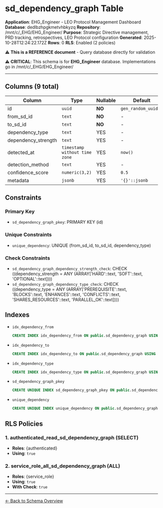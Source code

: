 # sd_dependency_graph Table

**Application**: EHG_Engineer - LEO Protocol Management Dashboard
**Database**: dedlbzhpgkmetvhbkyzq
**Repository**: /mnt/c/_EHG/EHG_Engineer/
**Purpose**: Strategic Directive management, PRD tracking, retrospectives, LEO Protocol configuration
**Generated**: 2025-10-28T12:24:22.172Z
**Rows**: 0
**RLS**: Enabled (2 policies)

⚠️ **This is a REFERENCE document** - Query database directly for validation

⚠️ **CRITICAL**: This schema is for **EHG_Engineer** database. Implementations go in /mnt/c/_EHG/EHG_Engineer/

---

## Columns (9 total)

| Column | Type | Nullable | Default | Description |
|--------|------|----------|---------|-------------|
| id | `uuid` | **NO** | `gen_random_uuid()` | - |
| from_sd_id | `text` | **NO** | - | - |
| to_sd_id | `text` | **NO** | - | - |
| dependency_type | `text` | YES | - | - |
| dependency_strength | `text` | YES | - | - |
| detected_at | `timestamp without time zone` | YES | `now()` | - |
| detection_method | `text` | YES | - | - |
| confidence_score | `numeric(3,2)` | YES | `0.5` | - |
| metadata | `jsonb` | YES | `'{}'::jsonb` | - |

## Constraints

### Primary Key
- `sd_dependency_graph_pkey`: PRIMARY KEY (id)

### Unique Constraints
- `unique_dependency`: UNIQUE (from_sd_id, to_sd_id, dependency_type)

### Check Constraints
- `sd_dependency_graph_dependency_strength_check`: CHECK ((dependency_strength = ANY (ARRAY['HARD'::text, 'SOFT'::text, 'OPTIONAL'::text])))
- `sd_dependency_graph_dependency_type_check`: CHECK ((dependency_type = ANY (ARRAY['PREREQUISITE'::text, 'BLOCKS'::text, 'ENHANCES'::text, 'CONFLICTS'::text, 'SHARES_RESOURCES'::text, 'PARALLEL_OK'::text])))

## Indexes

- `idx_dependency_from`
  ```sql
  CREATE INDEX idx_dependency_from ON public.sd_dependency_graph USING btree (from_sd_id)
  ```
- `idx_dependency_to`
  ```sql
  CREATE INDEX idx_dependency_to ON public.sd_dependency_graph USING btree (to_sd_id)
  ```
- `idx_dependency_type`
  ```sql
  CREATE INDEX idx_dependency_type ON public.sd_dependency_graph USING btree (dependency_type)
  ```
- `sd_dependency_graph_pkey`
  ```sql
  CREATE UNIQUE INDEX sd_dependency_graph_pkey ON public.sd_dependency_graph USING btree (id)
  ```
- `unique_dependency`
  ```sql
  CREATE UNIQUE INDEX unique_dependency ON public.sd_dependency_graph USING btree (from_sd_id, to_sd_id, dependency_type)
  ```

## RLS Policies

### 1. authenticated_read_sd_dependency_graph (SELECT)

- **Roles**: {authenticated}
- **Using**: `true`

### 2. service_role_all_sd_dependency_graph (ALL)

- **Roles**: {service_role}
- **Using**: `true`
- **With Check**: `true`

---

[← Back to Schema Overview](../database-schema-overview.md)
